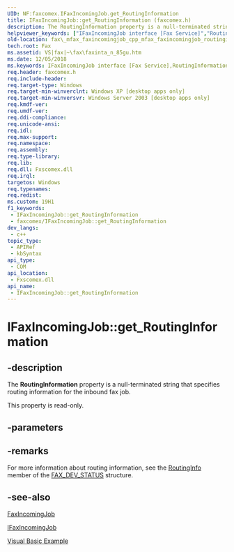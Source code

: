 ```yaml
---
UID: NF:faxcomex.IFaxIncomingJob.get_RoutingInformation
title: IFaxIncomingJob::get_RoutingInformation (faxcomex.h)
description: The RoutingInformation property is a null-terminated string that specifies routing information for the inbound fax job.
helpviewer_keywords: ["IFaxIncomingJob interface [Fax Service]","RoutingInformation property","IFaxIncomingJob.RoutingInformation","IFaxIncomingJob.get_RoutingInformation","IFaxIncomingJob::RoutingInformation","IFaxIncomingJob::get_RoutingInformation","RoutingInformation property [Fax Service]","RoutingInformation property [Fax Service]","IFaxIncomingJob interface","_mfax_faxincomingjob.routinginformation","fax._mfax_faxincomingjob_cpp_mfax_faxincomingjob_routinginformation_cpp","fax._mfax_faxincomingjob_routinginformation","faxcomex/IFaxIncomingJob::RoutingInformation","faxcomex/IFaxIncomingJob::get_RoutingInformation","get_RoutingInformation"]
old-location: fax\_mfax_faxincomingjob_cpp_mfax_faxincomingjob_routinginformation_cpp.htm
tech.root: Fax
ms.assetid: VS|fax|~\fax\faxinta_n_85gu.htm
ms.date: 12/05/2018
ms.keywords: IFaxIncomingJob interface [Fax Service],RoutingInformation property, IFaxIncomingJob.RoutingInformation, IFaxIncomingJob.get_RoutingInformation, IFaxIncomingJob::RoutingInformation, IFaxIncomingJob::get_RoutingInformation, RoutingInformation property [Fax Service], RoutingInformation property [Fax Service],IFaxIncomingJob interface, _mfax_faxincomingjob.routinginformation, fax._mfax_faxincomingjob_cpp_mfax_faxincomingjob_routinginformation_cpp, fax._mfax_faxincomingjob_routinginformation, faxcomex/IFaxIncomingJob::RoutingInformation, faxcomex/IFaxIncomingJob::get_RoutingInformation, get_RoutingInformation
req.header: faxcomex.h
req.include-header: 
req.target-type: Windows
req.target-min-winverclnt: Windows XP [desktop apps only]
req.target-min-winversvr: Windows Server 2003 [desktop apps only]
req.kmdf-ver: 
req.umdf-ver: 
req.ddi-compliance: 
req.unicode-ansi: 
req.idl: 
req.max-support: 
req.namespace: 
req.assembly: 
req.type-library: 
req.lib: 
req.dll: Fxscomex.dll
req.irql: 
targetos: Windows
req.typenames: 
req.redist: 
ms.custom: 19H1
f1_keywords:
 - IFaxIncomingJob::get_RoutingInformation
 - faxcomex/IFaxIncomingJob::get_RoutingInformation
dev_langs:
 - c++
topic_type:
 - APIRef
 - kbSyntax
api_type:
 - COM
api_location:
 - Fxscomex.dll
api_name:
 - IFaxIncomingJob::get_RoutingInformation
---
```


# IFaxIncomingJob::get_RoutingInformation


## -description

The <b>RoutingInformation</b> property is a null-terminated string that specifies routing information for the inbound fax job.

This property is read-only.

## -parameters

## -remarks

For more information about routing information, see the <a href="/windows/desktop/api/faxdev/ns-faxdev-fax_dev_status">RoutingInfo</a> member of the <a href="/windows/desktop/api/faxdev/ns-faxdev-fax_dev_status">FAX_DEV_STATUS</a> structure.

## -see-also

<a href="/previous-versions/windows/desktop/fax/-mfax-faxincomingjob">FaxIncomingJob</a>



<a href="/previous-versions/windows/desktop/api/faxcomex/nn-faxcomex-ifaxincomingjob">IFaxIncomingJob</a>



<a href="/previous-versions/windows/desktop/fax/-mfax-managing-the-incoming-queue">Visual Basic Example</a>

